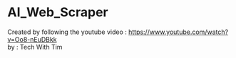 # AI_Web_Scraper
Created by following the youtube video : https://www.youtube.com/watch?v=Oo8-nEuDBkk <br>
by : Tech With Tim
